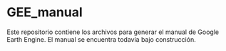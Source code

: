 # GEE_manual

Este repositorio contiene los archivos para generar el manual de Google Earth Engine. El manual se encuentra todavía bajo construcción.
